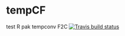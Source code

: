 # tempCF
test R pak tempconv F2C
[![Travis build status](https://travis-ci.com/csmatyi/tempCF.svg?branch=master)](https://travis-ci.com/csmatyi/tempCF)
